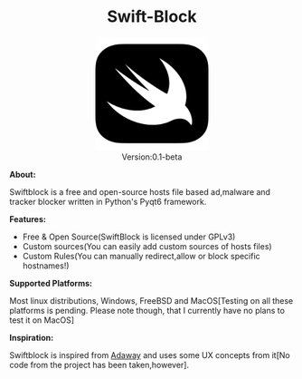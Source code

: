 <h1 align='center'> Swift-Block</h1>
<p align='center'>
<img src="swift-block/assets/app_icon.svg" height="200px" width="200px"/><br/>
Version:0.1-beta
</p>

**About:**

Swiftblock is a free and open-source hosts file based ad,malware and tracker blocker written in Python's Pyqt6 framework.

**Features:**

* Free & Open Source(SwiftBlock is licensed under GPLv3)
* Custom sources(You can easily add custom sources of hosts files)
* Custom Rules(You can manually redirect,allow or block specific hostnames!)

**Supported Platforms:**

Most linux distributions, Windows, FreeBSD and MacOS[Testing on all these platforms is pending. Please note though, that I currently have no plans to test it on MacOS]

**Inspiration:**

Swiftblock is inspired from [Adaway](https://adaway.org) and uses some UX concepts from it[No code from the project has been taken,however].
